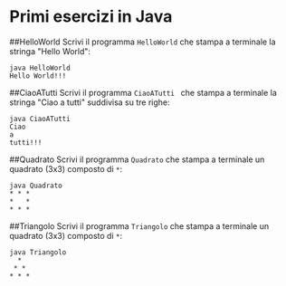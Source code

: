 # Primi esercizi in Java

##HelloWorld
Scrivi il programma `HelloWorld` che stampa a terminale la stringa "Hello World":

~~~text
java HelloWorld
Hello World!!!
~~~

##CiaoATutti
Scrivi il programma `CiaoATutti ` che stampa a terminale la stringa "Ciao a tutti" suddivisa su tre righe:

~~~text
java CiaoATutti
Ciao
a
tutti!!!
~~~

##Quadrato
Scrivi il programma `Quadrato` che stampa a terminale un quadrato (3x3) composto di `*`:

~~~text
java Quadrato
* * *
*   *
* * * 
~~~

##Triangolo
Scrivi il programma `Triangolo` che stampa a terminale un quadrato (3x3) composto di `*`:

~~~text
java Triangolo
  * 
 * *
* * * 
~~~


